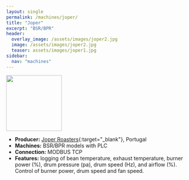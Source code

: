 ```yaml
---
layout: single
permalink: /machines/joper/
title: "Joper"
excerpt: "BSR/BPR"
header:
  overlay_image: /assets/images/joper2.jpg
  image: /assets/images/joper2.jpg
  teaser: assets/images/joper1.jpg
sidebar:
  nav: "machines"
---
```


<img class="tab-image" src="{{ site.baseurl }}/assets/images/supporter-badge.png" width="150px">

* __Producer:__ [Joper Roasters](https://joper-roasters.com/){:target="_blank"}, Portugal
* __Machines:__ BSR/BPR models with PLC
* __Connection:__ MODBUS TCP
* __Features:__ logging of bean temperature, exhaust temperature, burner power (%), drum pressure (pa), drum speed (Hz), and airflow (%). Control of burner power, drum speed and fan speed.